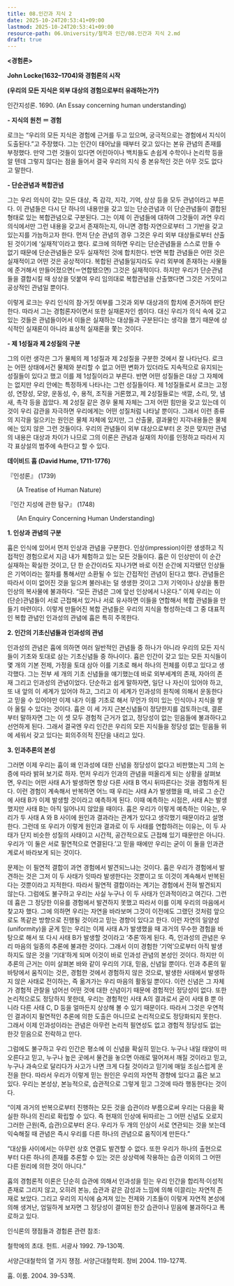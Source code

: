 ```yaml
---
title: 08.인간과 지식 2
date: 2025-10-24T20:53:41+09:00
lastmod: 2025-10-24T20:53:41+09:00
resource-path: 06.University/철학과 인간/08.인간과 지식 2.md
draft: true
---
```

**<경험론>**

**John Locke(1632–1704)와 경험론의 시작**

**(우리의 모든 지식은 외부 대상의 경험으로부터 유래하는가?)**

인간지성론. 1690. (An Essay concerning human understanding)

**- 지식의 원천 ＝ 경험**

로크는 “우리의 모든 지식은 경험에 근거를 두고 있으며, 궁극적으로는 경험에서 지식이 도출된다.”고 주장했다. 그는 인간이 태어났을 때부터 갖고 있다는 본유 관념의 존재를 부정했다. 만약 그런 것들이 있다면 어린아이나 백치들도 손쉽게 수학이나 논리학 등을 알 텐데 그렇지 않다는 점을 들어서 결국 우리의 지식 중 본유적인 것은 아무 것도 없다고 말한다. 

**- 단순관념과 복합관념**

그는 우리 의식이 갖는 모든 대상, 즉 감각, 지각, 기억, 상상 등을 모두 관념이라고 부른다. 이 관념들은 다시 단 하나의 내용만을 갖고 있는 단순관념과 이 단순관념들이 결합된 형태로 있는 복합관념으로 구분된다. 그는 이제 이 관념들에 대하여 그것들이 과연 우리 의식에서만 그런 내용을 갖고서 존재하는지, 아니면 경험·자연으로부터 그 기반을 갖고 있는지를 가늠하고자 한다. 먼저 단순 관념의 경우 그것은 우리 외부 대상들로부터 산출된 것이기에 ‘실재적’이라고 했다. 로크에 의하면 우리는 단순관념들을 스스로 만들 수 없기 때문에 단순관념들은 모두 실재적인 것에 합치한다. 반면 복합 관념들은 어떤 것은 실재적이고 어떤 것은 공상적이다. 복합된 관념들일지라도 우리 외부에 존재하는 사물들에 준거해서 만들어졌으면(＝연합됐으면) 그것은 실재적이다. 하지만 우리가 단순관념들을 결합시킬 때 상상을 덧붙여 우리 임의대로 복합관념을 산출했다면 그것은 거짓이고 공상적인 관념일 뿐이다.

이렇게 로크는 우리 인식의 참·거짓 여부를 그것과 외부 대상과의 합치에 준거하여 판단한다. 따라서 그는 경험론자이면서 또한 실재론자인 셈이다. 대신 우리가 의식 속에 갖고 있는 것들은 관념들이어서 이들은 실재하는 대상들과 구분된다는 생각을 했기 때문에 상식적인 실재론이 아니라 표상적 실재론을 쫓는 것이다. 


**- 제 1성질과 제 2성질의 구분**

그의 이런 생각은 그가 물체의 제 1성질과 제 2성질을 구분한 것에서 잘 나타난다. 로크는 어떤 상태에서건 물체와 분리할 수 없고 어떤 변화가 있더라도 지속적으로 유지되는 성질들이 있다고 했고 이를 제 1성질이라고 부른다. 반면 어떤 성질들은 대상 그 자체에는 없지만 우리 안에는 특정하게 나타나는 그런 성질들이다. 제 1성질들로서 로크는 고정성, 연장성, 모양, 운동성, 수, 용적, 조직을 거론했고, 제 2성질들로는 색깔, 소리, 맛, 냄새, 촉각 등을 꼽았다. 제 2성질 같은 경우 물체 자체는 그저 어떤 힘만을 갖고 있는데 이것이 우리 감관을 자극하면 우리에게는 어떤 성질처럼 나타날 뿐이다. 그래서 이런 종류의 지각을 일으키는 원인은 물체 자체에 있지만, 그 산출물, 결과물인 지각내용들은 물체에는 있지 않은 그런 것들이다. 우리의 관념들이 외부 대상으로부터 온 것은 맞지만 관념의 내용은 대상과 차이가 나므로 그의 이론은 관념과 실재의 차이를 인정하고 따라서 지각 표상설의 범주에 속한다고 할 수 있다.



**데이비드 흄 (David Hume, 1711-1776)** 

『인성론』 (1739) 

`	`(A Treatise of Human Nature)

『인간 지성에 관한 탐구』 (1748)

`	`(An Enquiry Concerning Human Understanding)


**1. 인상과 관념의 구분**

흄은 인식에 있어서 먼저 인상과 관념을 구분한다. 인상(impression)이란 생생하고 직접적인 경험으로서 지금 내가 체험하고 있는 모든 것들이다. 흄은 이 인상만이 이 순간 실재하는 확실한 것이고, 단 한 순간이라도 지나가면 바로 이전 순간에 지각됐던 인상들은 기억이라는 절차를 통해서만 소환될 수 있는 간접적인 관념이 된다고 했다. 관념들은 따라서 이미 없어진 것을 일으켜 불러내는 덜 생생한 것이고 그저 기억이나 상상을 통한 인상의 복사물에 불과하다. “모든 관념은 그에 앞선 인상에서 나온다.” 이제 우리는 이 (단순)관념들이 서로 근접해서 있거나 서로 유사하면 이들을 연합해서 복합 관념들을 만들기 마련이다. 이렇게 만들어진 복합 관념들은 우리의 지식을 형성하는데 그 중 대표적인 복합 관념인 인과성의 관념에 흄은 특히 주목한다. 

**2. 인간의 기초신념들과 인과성의 관념**

인과성의 관념은 흄에 의하면 여러 일반적인 관념들 중 하나가 아니라 우리의 모든 지식들이 기초와 토대로 삼는 기초신념들 중 하나이다. 흄은 인간이 갖고 있는 모든 지식들이 몇 개의 기본 전제, 가정을 토대 삼아 이를 기초로 해서 하나의 전체를 이루고 있다고 생각했다. 그는 전부 세 개의 기초 신념들을 얘기했는데 바로 외부세계의 존재, 자아의 존재 그리고 인과성의 관념이었다. 단순하고 쉽게 말하자면, 일단 나 자신이 있어야 하고, 또 내 앞의 이 세계가 있어야 하고, 그리고 이 세계가 인과성의 원칙에 의해서 운동한다고 믿을 수 있어야만 이제 내가 이를 기초로 해서 무언가 의미 있는 인식이나 지식을 쌓아 올릴 수 있다는 것이다. 흄은 이 세 가지 근본신념들이 정당한지를 검토하는데, 결론부터 말하자면 그는 이 셋 모두 경험적 근거가 없고, 정당성이 없는 믿음들에 불과하다고 선언하게 된다. 그래서 결국엔 우리 인간은 우리의 모든 지식들을  정당성 없는 믿음들 위에 세워서 갖고 있다는 회의주의적 진단을 내리고 있다.

**3. 인과추론의 본성**

그러면 이제 우리는 흄이 왜 인과성에 대한 신념을 정당성이 없다고 비판했는지 그의 논증에 따라 밝혀 보기로 하자. 먼저 우리가 인과의 관념을 떠올리게 되는 상황을 살펴보면, 우리는 어떤 사태 A가 발생하면 항상 다른 사태 B 역시 뒤따른다는 것을 경험하게 된다. 이런 경험이 계속해서 반복하면 어느 때 우리는 사태  A가 발생했을 때, 바로 그 순간에 사태 B가 이제 발생할 것이라고 예측하게 된다. 이때 예측하는 시점은, 사태  A는 발생했지만 사태 B는 아직 일어나지 않았을 때이다. 흄은 우리가 이렇게 예측하는 이유는, 우리가 두 사태 A 와 B 사이에 원인과 결과라는 관계가 있다고 생각했기 때문이라고 설명한다. 그런데 또 우리가 이렇게 원인과 결과로 이 두 사태를 연합하려는 이유는, 이 두 사태가 단지 비슷한 성질의 사태이고 시간적, 공간적으로도 근접해 있기 때문만은 아니다. 우리가 ‘이 둘은 서로 필연적으로 연결된다.’고 믿을 때에만 우리는 굳이 이 둘을 인과관계로서 바라보게 되는 것이다. 

문제는 이 필연적 결합이 과연 경험에서 발견되느냐는 것이다. 흄은 우리가 경험에서 발견하는 것은 그저 이 두 사태가 잇따라 발생한다는 것뿐이고 또 이것이 계속해서 반복된다는 것뿐이라고 지적한다. 따라서 필연적 결합이라는 계기는 경험에서 전혀 발견되지 않는다. 그럼에도 불구하고 우리는 사실 누구나 이 두 사태가 인과적이라고 여긴다. 그런데 흄은 그 정당한 이유를 경험에서 발견하지 못했고 따라서 이를 이제 우리의 마음에서 찾고자 했다. 그에 의하면 우리는 자연을 바라보며 그것이 이전에도 그랬던 것처럼 앞으로도 똑같은 방향으로 진행될 것이라고 믿는 경향이 있다고 한다. 이런 자연의 일양성(uniformity)을 굳게 믿는 우리는 이제 사태 A가 발생했을 때 과거의 무수한 경험을 바탕으로 해서 또 다시 사태 B가 발생할 것이라고 ‘추론’하게 된다. 즉, 인과성의 관념은 우리 마음의 일종의 추론에 불과한 것이다. 그래서 이미 경험한 ‘기억’으로부터 아직 발생하지도 않은 것을 ‘기대’하게 되며 이것이 바로 인과성 관념의 본성인 것이다. 하지만 이 추론의 근거는 이미 살펴본 바와 같이 우리의 기대, 믿음, 신념일 뿐이다. 인과 추론의 밑바탕에서 움직이는 것은, 경험한 것에서 경험하지 않은 것으로, 발생한 사태에서 발생하지 않은 사태로 전이하는, 즉 옮겨가는 우리 마음의 활동일 뿐이다. 이런 신념은 그 자체가 경험적 관찰을 넘어선 어떤 것에 대한 신념이기 때문에 경험적인 정당성이 없다. 또한 논리적으로도 정당하지 못한데, 우리는 경험적인 사태 A의 결과로서 굳이 사태 B 뿐 아니라 다른 사태 C, D 등을 얼마든지 상상해 볼 수 있기 때문이다. 따라서 그것은 우연적인 결과이지 필연적인 추론에 의한 도출은 아니므로 논리적으로도 정당화되지 못한다. 그래서 이제 인과성이라는 관념은 아무런 논리적 필연성도 없고 경험적 정당성도 없는 한갓 믿음으로 전락하고 만다.

그럼에도 불구하고 우리 인간은 평소에 이 신념을 확실히 믿는다. 누구나 내일 태양이 떠오른다고 믿고, 누구나 높은 곳에서 물건을 놓으면 아래로 떨어져서 깨질 것이라고 믿고, 누구나 과속으로 달리다가 사고가 나면 크게 다칠 것이라고 믿기에 매일 조심스럽게 운전을 한다. 따라서 우리가 이렇게 믿는 원인은 우리의 자연적 경향에 있다고 흄은 보고 있다. 우리는 본성상, 본능적으로, 습관적으로 그렇게 믿고 그것에 따라 행동한다는 것이다. 

“이제 과거의 반복으로부터 진행하는 모든 것을 습관이라 부름으로써 우리는 다음을 확실한 하나의 진리로 확립할 수 있다. 즉 현재의 인상에 뒤따르는 그 어떤 신념도 오로지 그러한 근원(즉, 습관)으로부터 온다. 우리가 두 개의 인상이 서로 연관되는 것을 보는데 익숙해질 때 관념은 즉시 우리를 다른 하나의 관념으로 움직이게 만든다.”

“대상들 사이에서는 아무런 상호 연결도 발견할 수 없다. 또한 우리가 하나의 출현으로부터 다른 하나의 존재를 추론할 수 있는 것은 상상력에 작용하는 습관 이외의 그 어떤 다른 원리에 의한 것이 아니다.”

흄의 경험론적 이론은 단순히 습관에 의해서 인과성을 믿는 우리 인간을 합리적·이성적 존재로 그리지 않고, 오히려 본능, 습관과 같은 감성과 느낌에 의해 이끌리는 자연적 존재로 보았다. 그리고 우리의 지식에 숨겨져 있는 전제와 기초들이 이렇게 자연적 본성에 의해 생겨난, 엄밀하게 보자면 그 정당성이 결여된 한갓 습관이나 믿음에 불과하다고 폭로하고 있다.


인식론의 쟁점들과 경험론 관련 참조:

철학에의 초대. 헌트. 서광사 1992. 79-130쪽.

서양근대철학의 열 가지 쟁점. 서양근대철학회. 창비 2004. 119-127쪽.

흄. 이룸. 2004. 39-53쪽.